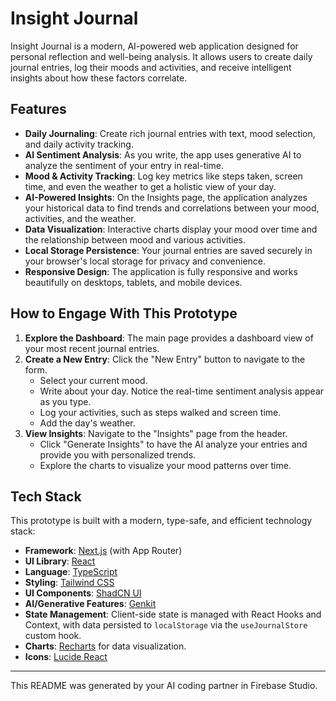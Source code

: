 # Insight Journal

Insight Journal is a modern, AI-powered web application designed for personal reflection and well-being analysis. It allows users to create daily journal entries, log their moods and activities, and receive intelligent insights about how these factors correlate.

## Features

- **Daily Journaling**: Create rich journal entries with text, mood selection, and daily activity tracking.
- **AI Sentiment Analysis**: As you write, the app uses generative AI to analyze the sentiment of your entry in real-time.
- **Mood & Activity Tracking**: Log key metrics like steps taken, screen time, and even the weather to get a holistic view of your day.
- **AI-Powered Insights**: On the Insights page, the application analyzes your historical data to find trends and correlations between your mood, activities, and the weather.
- **Data Visualization**: Interactive charts display your mood over time and the relationship between mood and various activities.
- **Local Storage Persistence**: Your journal entries are saved securely in your browser's local storage for privacy and convenience.
- **Responsive Design**: The application is fully responsive and works beautifully on desktops, tablets, and mobile devices.

## How to Engage With This Prototype

1.  **Explore the Dashboard**: The main page provides a dashboard view of your most recent journal entries.
2.  **Create a New Entry**: Click the "New Entry" button to navigate to the form.
    -   Select your current mood.
    -   Write about your day. Notice the real-time sentiment analysis appear as you type.
    -   Log your activities, such as steps walked and screen time.
    -   Add the day's weather.
3.  **View Insights**: Navigate to the "Insights" page from the header.
    -   Click "Generate Insights" to have the AI analyze your entries and provide you with personalized trends.
    -   Explore the charts to visualize your mood patterns over time.

## Tech Stack

This prototype is built with a modern, type-safe, and efficient technology stack:

-   **Framework**: [Next.js](https://nextjs.org/) (with App Router)
-   **UI Library**: [React](https://react.dev/)
-   **Language**: [TypeScript](https://www.typescriptlang.org/)
-   **Styling**: [Tailwind CSS](https://tailwindcss.com/)
-   **UI Components**: [ShadCN UI](https://ui.shadcn.com/)
-   **AI/Generative Features**: [Genkit](https://firebase.google.com/docs/genkit)
-   **State Management**: Client-side state is managed with React Hooks and Context, with data persisted to `localStorage` via the `useJournalStore` custom hook.
-   **Charts**: [Recharts](https://recharts.org/) for data visualization.
-   **Icons**: [Lucide React](https://lucide.dev/)

---

This README was generated by your AI coding partner in Firebase Studio.